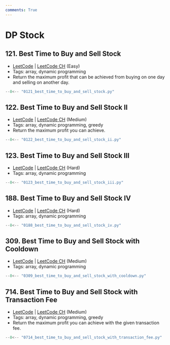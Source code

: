 ```yaml
---
comments: True
---
```


# DP Stock

## 121. Best Time to Buy and Sell Stock

-   [LeetCode](https://leetcode.com/problems/best-time-to-buy-and-sell-stock/) | [LeetCode CH](https://leetcode.cn/problems/best-time-to-buy-and-sell-stock/) (Easy)
-   Tags: array, dynamic programming
-   Return the maximum profit that can be achieved from buying on one day and selling on another day.

```python title="121. Best Time to Buy and Sell Stock"
--8<-- "0121_best_time_to_buy_and_sell_stock.py"
```

## 122. Best Time to Buy and Sell Stock II

-   [LeetCode](https://leetcode.com/problems/best-time-to-buy-and-sell-stock-ii/) | [LeetCode CH](https://leetcode.cn/problems/best-time-to-buy-and-sell-stock-ii/) (Medium)
-   Tags: array, dynamic programming, greedy
-   Return the maximum profit you can achieve.

```python title="122. Best Time to Buy and Sell Stock II"
--8<-- "0122_best_time_to_buy_and_sell_stock_ii.py"
```

## 123. Best Time to Buy and Sell Stock III

-   [LeetCode](https://leetcode.com/problems/best-time-to-buy-and-sell-stock-iii/) | [LeetCode CH](https://leetcode.cn/problems/best-time-to-buy-and-sell-stock-iii/) (Hard)
-   Tags: array, dynamic programming

```python title="123. Best Time to Buy and Sell Stock III"
--8<-- "0123_best_time_to_buy_and_sell_stock_iii.py"
```

## 188. Best Time to Buy and Sell Stock IV

-   [LeetCode](https://leetcode.com/problems/best-time-to-buy-and-sell-stock-iv/) | [LeetCode CH](https://leetcode.cn/problems/best-time-to-buy-and-sell-stock-iv/) (Hard)
-   Tags: array, dynamic programming

```python title="188. Best Time to Buy and Sell Stock IV"
--8<-- "0188_best_time_to_buy_and_sell_stock_iv.py"
```

## 309. Best Time to Buy and Sell Stock with Cooldown

-   [LeetCode](https://leetcode.com/problems/best-time-to-buy-and-sell-stock-with-cooldown/) | [LeetCode CH](https://leetcode.cn/problems/best-time-to-buy-and-sell-stock-with-cooldown/) (Medium)
-   Tags: array, dynamic programming

```python title="309. Best Time to Buy and Sell Stock with Cooldown"
--8<-- "0309_best_time_to_buy_and_sell_stock_with_cooldown.py"
```

## 714. Best Time to Buy and Sell Stock with Transaction Fee

-   [LeetCode](https://leetcode.com/problems/best-time-to-buy-and-sell-stock-with-transaction-fee/) | [LeetCode CH](https://leetcode.cn/problems/best-time-to-buy-and-sell-stock-with-transaction-fee/) (Medium)
-   Tags: array, dynamic programming, greedy
-   Return the maximum profit you can achieve with the given transaction fee.

```python title="714. Best Time to Buy and Sell Stock with Transaction Fee"
--8<-- "0714_best_time_to_buy_and_sell_stock_with_transaction_fee.py"
```

